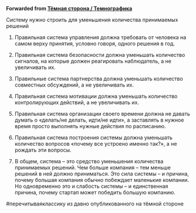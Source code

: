 **Forwarded from [Тёмная сторона / Темнографика](https://t.me/temno/1307)**

Систему нужно строить для уменьшения количества принимаемых решений

1. Правильная система управления должна требовать от человека на самом верху принятия, условно говоря, одного решения в год.

2. Правильная система безопасности должна уменьшать количество сигналов, на которые должен реагировать наблюдатель, а не увеличивать их.

3. Правильные система партнерства должна уменьшать количество совместных обсуждений, а не увеличивать их.

4. Правильная система мотивации должна уменьшать количество контролирующих действий, а не увеличивать их.

5. Правильная система организации своего времени должна не давать думать о «делать/не делать, идти/не идти», а заставлять в нужное время просто выполнять нужные действия по расписанию.

6. Правильная система построения системы должна уменьшать количество вопросов «почему все устроено именно так?», а не рождать эти вопросы.

7. В общем, система – это средство уменьшения количества принимаемых решений. Чем больше компания – тем меньше решений в ней должно приниматься. Это сила системы – и причина, почему большая компания обычно побеждает маленькие компании. Но одновременно это и слабость системы – и единственная причина, почему стартап может победить большую компанию. 

#перечитываяклассику из давно опубликованного на тёмной стороне